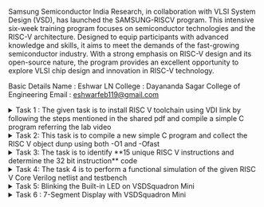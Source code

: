 Samsung Semiconductor India Research, in collaboration with VLSI System Design (VSD), has launched the SAMSUNG-RISCV program. This intensive six-week training program focuses on semiconductor technologies and the RISC-V architecture. Designed to equip participants with advanced knowledge and skills, it aims to meet the demands of the fast-growing semiconductor industry. With a strong emphasis on RISC-V design and its open-source nature, the program provides an excellent opportunity to explore VLSI chip design and innovation in RISC-V technology.

Basic Details
Name : Eshwar LN
College : Dayananda Sagar College of Engineering
Email : eshwarfeb119@gmail.com 

<details>
  <summary>Task 1 : The given task is to install RISC V toolchain using VDI link by following the steps mentioned in the shared pdf and compile a simple C program referring the lab video</summary>
This task focuses on setting up a GitHub repository named *samsung-riscv*, installing the RISC-V toolchain, and completing hands-on exercises based on the provided lab videos. The objective is to help participants gain familiarity with the RISC-V architecture, its toolchain, and the process of executing programs written in C and RISC-V.  

## Steps to complete the task
- Watch the reference videos to understand the program workflow.  
- Install the RISC-V toolchain using the provided VDI link.  
- Follow the lab exercises and run them on a local system.  
- Capture dated snapshots of the implementation and upload them to the GitHub repository.

  ### Image
![image alt](https://github.com/user-attachments/assets/06b57407-d9f6-401d-9570-a9cb0e9519b3)
![image alt](https://github.com/user-attachments/assets/a561749f-c288-416f-9ba9-caef6376bde0)
![image alt](https://github.com/user-attachments/assets/44174925-71a2-40e0-a236-24d14e280b03)

</details>

<details>
  <summary>Task 2: This task is to compile a new simple C program and collect the RISC V object dunp using both -O1 and -Ofast</summary>
 This task focuses on SPIKE Simulation, compiler optimizations, and analyzing RISC-V object dumps. The goal is to explore how different compiler optimization levels impact the generated machine code and execution performance.  

## Steps to complete the task
- Watch the SPIKE Simulation reference video to understand the workflow.  
- Conduct simulation experiments using *-O1* and *-Ofast* optimization flags.  
- Write a simple C program as a test case.  
- Compile the program using *RISC-V GCC/SPIKE* with varying optimization levels.  
- Generate and examine the *RISC-V object dumps* for both *-O1* and *-Ofast*.  
- Capture and upload snapshots of the compiled code and object dumps to the GitHub repository.

  ### Image
![image alt](https://github.com/user-attachments/assets/78c346f8-6f94-4417-9f28-0078f875f730)
![image alt](https://github.com/user-attachments/assets/d56b5eb7-58e9-4a7a-9e8e-3e23dbbb3276)
![image alt](https://github.com/user-attachments/assets/dfdb8adb-3d10-44ce-af36-47abeecb3aed)
  

</details>

<details>
  <summary>Task 3: The task is to identify **15 unique RISC V instructions and determine the 32 bit instruction** code</summary>
This task aims to enhance the understanding of RISC-V instruction formats by analyzing and decoding instructions from an application's riscv-objdump output.

## Steps to complete the task
- Study the *RISC-V software documentation* to understand the *R, I, S, B, U, and J* instruction formats.  
- Explore a sample *GitHub repository* to visualize *RISC-V instruction decoding*.  
- Extract *15 unique RISC-V instructions* from the *riscv-objdump* output of the application code.  
- Determine the *32-bit binary representation* of each instruction based on its format.  
- Upload the extracted instruction patterns to the GitHub repository.

### Instruction set
1. I-Type Instructions 
• Size: 12 bits. 
• Placement: Bit positions 20–31. 
• Usage: For arithmetic, logical operations, and memory addressing. 
• Example: addi x5, x6, 10 
o Encodes the immediate value 10 (12 bits) in bits 20–31. 
o Adds 10 to the value in x6 and stores it in x5. 

2. S-Type Instructions 
• Size: 12 bits (split into two parts). 
• Placement: 
o Lower 5 bits (imm[4:0]): Bit positions 7–11. 
o Upper 7 bits (imm[11:5]): Bit positions 25–31. 
• Usage: For memory store instructions like sw. 
• Example: sw x7, 16(x8) 
o Encodes 16 as the immediate value, split across bits 7–11 and 25–31. 

3. B-Type Instructions 
• Size: 12 bits (split across multiple positions). 
• Placement: 
o Bit 11 (imm[11]): Bit position 7. 
o Bits 4–1 (imm[4:1]): Bit positions 8–11. 
o Bits 10–5 (imm[10:5]): Bit positions 25–30. 
o Bit 12 (imm[12]): Bit position 31. 
• Usage: For branch instructions like beq and bne. 
• Example: beq x1, x2, label 
o Encodes the offset to label in the immediate field, split into the specified positions. 

4. U-Type Instructions 
• Size: 20 bits. 
• Placement: Bit positions 12–31. 
• Usage: For instructions like lui (Load Upper Immediate). 
• Example: lui x5, 0x12345 
o Encodes 0x12345 in the upper 20 bits, with the lower 12 bits set to zero. 

5. J-Type Instructions 
• Size: 20 bits (split across multiple positions). 
• Placement: 
o Bit 20 (imm[20]): Bit position 31. 
o Bits 10–1 (imm[10:1]): Bit positions 21–30. 
o Bit 11 (imm[11]): Bit position 20. 
o Bits 19–12 (imm[19:12]): Bit positions 12–19. 
• Usage: For jump instructions like jal. 
• Example: jal x1, label 
o Encodes the offset to label in the immediate field, split into the specified positions.



</details>

<details>
  <summary>Task 4: The task 4 is to perform a functional simulation of the given RISC V Core Verilog netlist and testbench</summary>

The goal of this task is to *simulate a RISC-V Core Verilog netlist* using a testbench to verify its functional correctness by analyzing output signals and waveforms.  

## Steps to complete the task

- Download the required files, including the *Verilog netlist* and *testbench* for the RISC-V Core.  
- Configure the simulation environment using tools like *Icarus Verilog (iverilog)* and *GTKWave*.  
- Execute the *functional simulation*, ensuring the core operates as expected.  
- Monitor and verify the *output signals* to confirm correct execution.  
- Capture and save waveform snapshots to examine the core’s behavior.  
- Upload the simulation results, including waveforms, output logs, and descriptions, to the GitHub repository.

### Image
![image alt](https://github.com/user-attachments/assets/08d944d1-f9f3-420b-8453-a99b81a3b286)
![image alt](https://github.com/user-attachments/assets/69481f98-895b-4028-91d6-2f71f67d9af8)
</details>

<details>
  <summary>Task 5: Blinking the Built-in LED on VSDSquadron Mini   </summary>


## Overview  
In this task, I learned about the VSDSquadron Mini (CH32V003F4U6) board and wrote a simple program to blink the built-in LED.  

## Steps Followed  
1. Set up VS Code with the VSDSquadron toolchain.  
2. Identified that the built-in LED is connected to PC13.  
3. Wrote a C program to toggle the LED with a 500ms delay.  
4. Compiled and uploaded the code

</details>

<details>
  <summary>Task 6 : 7-Segment Display with VSDSquadron Mini   </summary>


##  Overview  
In this task, I connected a 7-segment display to the VSDSquadron Mini (CH32V003F4U6) and programmed it to show the numbers 1, 3, and 7, each for 3 seconds.  

##  Connections  
- VSDSquadron Mini GPIOs are connected to the segments (A-G, DP) of the 7-segment display.  
- A current-limiting resistor (220Ω) is used for each segment.  
- The common cathode is connected to GND.

</details>














